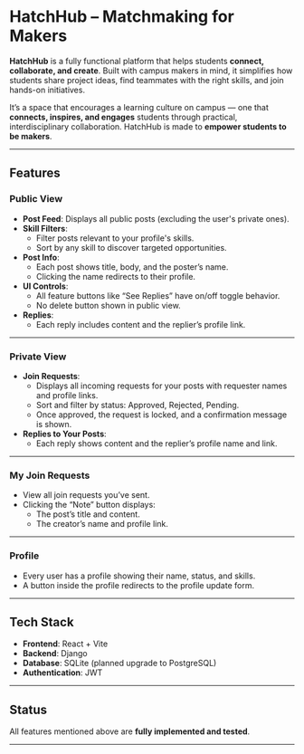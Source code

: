 # HatchHub – Matchmaking for Makers

**HatchHub** is a fully functional platform that helps students **connect, collaborate, and create**. Built with campus makers in mind, it simplifies how students share project ideas, find teammates with the right skills, and join hands-on initiatives.

It’s a space that encourages a learning culture on campus — one that **connects, inspires, and engages** students through practical, interdisciplinary collaboration. HatchHub is made to **empower students to be makers**.

---

## Features

### Public View

- **Post Feed**: Displays all public posts (excluding the user's private ones).
- **Skill Filters**:
  - Filter posts relevant to your profile's skills.
  - Sort by any skill to discover targeted opportunities.
- **Post Info**:
  - Each post shows title, body, and the poster’s name.
  - Clicking the name redirects to their profile.
- **UI Controls**:
  - All feature buttons like “See Replies” have on/off toggle behavior.
  - No delete button shown in public view.
- **Replies**:
  - Each reply includes content and the replier’s profile link.

---

### Private View

- **Join Requests**:
  - Displays all incoming requests for your posts with requester names and profile links.
  - Sort and filter by status: Approved, Rejected, Pending.
  - Once approved, the request is locked, and a confirmation message is shown.
- **Replies to Your Posts**:
  - Each reply shows content and the replier’s profile name and link.

---

### My Join Requests

- View all join requests you’ve sent.
- Clicking the “Note” button displays:
  - The post’s title and content.
  - The creator’s name and profile link.

---

### Profile

- Every user has a profile showing their name, status, and skills.
- A button inside the profile redirects to the profile update form.

---

## Tech Stack

- **Frontend**: React + Vite  
- **Backend**: Django  
- **Database**: SQLite (planned upgrade to PostgreSQL)  
- **Authentication**: JWT

---

## Status

All features mentioned above are **fully implemented and tested**.

---


